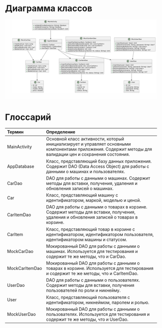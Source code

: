 # Диаграмма классов  

![Диаграмма классов](https://github.com/polinaKarotkaya/pmsLabs/blob/main/diagrams/img/classDiagram.png)

# Глоссарий

| Термин                   | Определение                                                                                       |
|:------------------------|:--------------------------------------------------------------------------------------------------|
| MainActivity            | Основной класс активности, который инициализирует и управляет основными компонентами приложения. Содержит методы для валидации цен и сохранения состояния. |
| AppDatabase             | Класс, представляющий базу данных приложения. Содержит DAO (Data Access Object) для работы с данными о машинах и пользователях. |
| CarDao                  | DAO для работы с данными о машинах. Содержит методы для вставки, получения, удаления и обновления записей о машинах. |
| Car                     | Класс, представляющий машину с идентификатором, маркой, моделью и ценой. |
| CarItemDao              | DAO для работы с данными о товарах в корзине. Содержит методы для вставки, получения, удаления и обновления записей о товарах в корзине. |
| CarItem                 | Класс, представляющий товар в корзине с идентификатором, идентификатором пользователя, идентификатором машины и статусом. |
| MockCarDao              | Мокированный DAO для работы с данными о машинах. Используется для тестирования и содержит те же методы, что и CarDao. |
| MockCarItemDao          | Мокированный DAO для работы с данными о товарах в корзине. Используется для тестирования и содержит те же методы, что и CarItemDao. |
| UserDao                 | DAO для работы с данными о пользователях. Содержит методы для вставки, получения пользователей по роли и никнейму. |
| User                    | Класс, представляющий пользователя с идентификатором, никнеймом, паролем и ролью. |
| MockUserDao             | Мокированный DAO для работы с данными о пользователях. Используется для тестирования и содержит те же методы, что и UserDao. |
